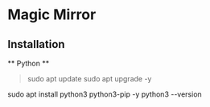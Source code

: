 # Magic Mirror
## Installation
** Python **
> sudo apt update
> sudo apt upgrade -y

sudo apt install python3 python3-pip -y
python3 --version


